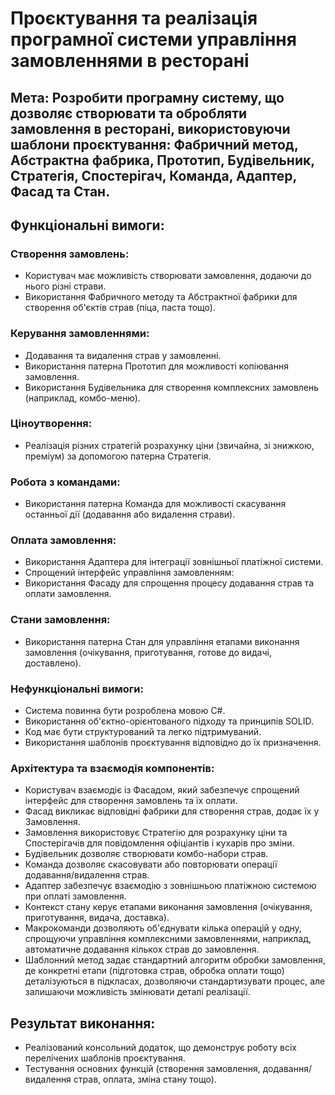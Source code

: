 # Проєктування та реалізація програмної системи управління замовленнями в ресторані
## Мета: Розробити програмну систему, що дозволяє створювати та обробляти замовлення в ресторані, використовуючи шаблони проєктування: Фабричний метод, Абстрактна фабрика, Прототип, Будівельник, Стратегія, Спостерігач, Команда, Адаптер, Фасад та Стан.
## Функціональні вимоги:
### Створення замовлень:
- Користувач має можливість створювати замовлення, додаючи до нього різні страви.
- Використання Фабричного методу та Абстрактної фабрики для створення об'єктів страв (піца, паста тощо).
### Керування замовленнями:
- Додавання та видалення страв у замовленні.
- Використання патерна Прототип для можливості копіювання замовлення.
- Використання Будівельника для створення комплексних замовлень (наприклад, комбо-меню).
### Ціноутворення:
- Реалізація різних стратегій розрахунку ціни (звичайна, зі знижкою, преміум) за допомогою патерна Стратегія.
### Робота з командами:
- Використання патерна Команда для можливості скасування останньої дії (додавання або видалення страви).
### Оплата замовлення:
- Використання Адаптера для інтеграції зовнішньої платіжної системи.
- Спрощений інтерфейс управління замовленням:
- Використання Фасаду для спрощення процесу додавання страв та оплати замовлення.
### Стани замовлення:
- Використання патерна Стан для управління етапами виконання замовлення (очікування, приготування, готове до видачі, доставлено).
### Нефункціональні вимоги:
- Система повинна бути розроблена мовою C#.
- Використання об'єктно-орієнтованого підходу та принципів SOLID.
- Код має бути структурований та легко підтримуваний.
- Використання шаблонів проєктування відповідно до їх призначення.
### Архітектура та взаємодія компонентів:
- Користувач взаємодіє із Фасадом, який забезпечує спрощений інтерфейс для створення замовлень та їх оплати.
- Фасад викликає відповідні фабрики для створення страв, додає їх у Замовлення.
- Замовлення використовує Стратегію для розрахунку ціни та Спостерігачів для повідомлення офіціантів і кухарів про зміни.
- Будівельник дозволяє створювати комбо-набори страв.
- Команда дозволяє скасовувати або повторювати операції додавання/видалення страв.
- Адаптер забезпечує взаємодію з зовнішньою платіжною системою при оплаті замовлення.
- Контекст стану керує етапами виконання замовлення (очікування, приготування, видача, доставка).
- Макрокоманди дозволяють об'єднувати кілька операцій у одну, спрощуючи управління комплексними замовленнями, наприклад, автоматичне додавання кількох страв до замовлення.
- Шаблонний метод задає стандартний алгоритм обробки замовлення, де конкретні етапи (підготовка страв, обробка оплати тощо) деталізуються в підкласах, дозволяючи стандартизувати процес, але залишаючи можливість змінювати деталі реалізації.
## Результат виконання:
- Реалізований консольний додаток, що демонструє роботу всіх перелічених шаблонів проєктування.
- Тестування основних функцій (створення замовлення, додавання/видалення страв, оплата, зміна стану тощо).
